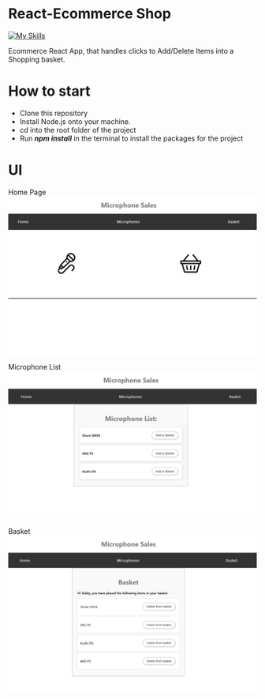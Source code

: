 # React-Ecommerce Shop

[![My Skills](https://skillicons.dev/icons?i=js,react,html,css)](https://skillicons.dev)

Ecommerce React App, that handles clicks to Add/Delete Items into a Shopping basket. 

# How to start

* Clone this repository
* Install Node.js onto your machine.
* cd into the root folder of the project
* Run ***npm install*** in the terminal to install the packages for the project


# UI

Home Page
![Ecommerce Home](./imgs/EcommerceHome.JPG)

Microphone List
![Ecommerce MicList](./imgs/EcommerceMicList.JPG)

Basket
![Ecommerce Basket](./imgs/EcommerceBasket.JPG)